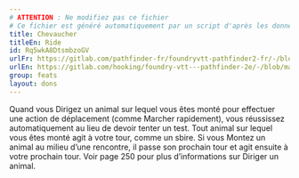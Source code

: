 ```yaml
---
# ATTENTION : Ne modifiez pas ce fichier
# Ce fichier est généré automatiquement par un script d'après les données du module Foundry VTT officiel et de sa traduction
title: Chevaucher
titleEn: Ride
id: Rq5wkA8DtsmbzoGV
urlFr: https://gitlab.com/pathfinder-fr/foundryvtt-pathfinder2-fr/-/blob/master/data/feats/Rq5wkA8DtsmbzoGV.htm
urlEn: https://gitlab.com/hooking/foundry-vtt---pathfinder-2e/-/blob/master/packs/data/feats.db/ride.json
group: feats
layout: dons
---
```

Quand vous Dirigez un animal sur lequel vous êtes monté pour effectuer une action de déplacement (comme Marcher rapidement), vous réussissez automatiquement au lieu de devoir tenter un test. Tout animal sur lequel vous êtes monté agit à votre tour, comme un sbire. Si vous Montez un animal au milieu d’une rencontre, il passe son prochain tour et agit ensuite à votre prochain tour. Voir page 250 pour plus d’informations sur Diriger un animal.


